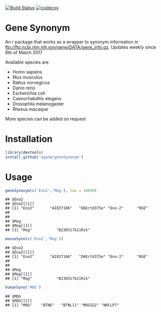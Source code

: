 
[![Build Status](https://travis-ci.org/oganm/geneSynonym.svg?branch=master)](https://travis-ci.org/oganm/geneSynonym) [![codecov](https://codecov.io/gh/oganm/geneSynonym/branch/master/graph/badge.svg)](https://codecov.io/gh/oganm/geneSynonym)

Gene Synonym
============

An r package that works as a wrapper to synonym information in <ftp://ftp.ncbi.nlm.nih.gov/gene/DATA/gene_info.gz>. Updates weekly since 8th of Match 2017

Available species are

-   Homo sapiens
-   Mus musculus
-   Rattus norvegicus
-   Danio rerio
-   Escherichia coli
-   Caenorhabditis elegans
-   Drosophila melanogaster
-   Rhesus macaque

More species can be added on request

Installation
============

``` r
library(devtools)
install_github('oganm/geneSynonym')
```

Usage
=====

``` r
geneSynonym(c('Eno2','Mog'), tax = 10090)
```

    ## $Eno2
    ## $Eno2[[1]]
    ## [1] "Eno2"       "AI837106"   "D6Ertd375e" "Eno-2"      "NSE"       
    ## 
    ## 
    ## $Mog
    ## $Mog[[1]]
    ## [1] "Mog"           "B230317G11Rik"

``` r
mouseSyno(c('Eno2','Mog'))
```

    ## $Eno2
    ## $Eno2[[1]]
    ## [1] "Eno2"       "AI837106"   "D6Ertd375e" "Eno-2"      "NSE"       
    ## 
    ## 
    ## $Mog
    ## $Mog[[1]]
    ## [1] "Mog"           "B230317G11Rik"

``` r
humanSyno('MOG')
```

    ## $MOG
    ## $MOG[[1]]
    ## [1] "MOG"    "BTN6"   "BTNL11" "MOGIG2" "NRCLP7"
